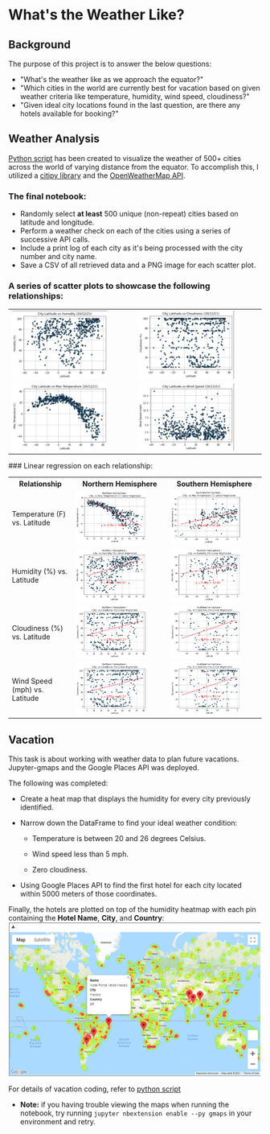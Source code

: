 # What's the Weather Like?

## Background

The purpose of this project is to answer the below questions:
* "What's the weather like as we approach the equator?" 
* "Which cities in the world are currently best for vacation based on given weather criteria like temperature, humidity, wind speed, cloudiness?" 
* "Given ideal city locations found in the last question, are there any hotels available for booking?"

## Weather Analysis

[Python script](WeatherPy/WeatherPy.ipynb) has been created to visualize the weather of 500+ cities across the world of varying distance from the equator. To accomplish this, I utilized a [citipy library](https://pypi.python.org/pypi/citipy) and the [OpenWeatherMap API](https://openweathermap.org/api).

### The final notebook:
* Randomly select **at least** 500 unique (non-repeat) cities based on latitude and longitude.
* Perform a weather check on each of the cities using a series of successive API calls.
* Include a print log of each city as it's being processed with the city number and city name.
* Save a CSV of all retrieved data and a PNG image for each scatter plot.

### A series of scatter plots to showcase the following relationships:
<table>
  <tr>
      <td> 
        <img src="WeatherPy\output_data\fig2.png" width="80%" height="80%">
      </td> 
      <td> 
        <img src="WeatherPy\output_data\fig3.png" width="80%" height="80%">
      </td> 
  </tr>
  <tr>
      <td> 
        <img src="WeatherPy\output_data\fig1.png" width="80%" height="80%">
      </td> 
      <td> 
        <img src="WeatherPy\output_data\fig4.png" width="80%" height="80%">
      </td> 
  </tr>
</table>
### Linear regression on each relationship:
<table>
  <tr>
    <th>Relationship</th>
    <th>Northern Hemisphere</th>
    <th>Southern Hemisphere</th>
  </tr>
  <tr>
    <td>Temperature (F) vs. Latitude</td>
    <td> 
      <img src="WeatherPy\output_data\fig5.png" width="80%" height="80%"> 
    </td>
    <td>
      <img src="WeatherPy\output_data\fig6.png" width="80%" height="80%"> 
    </td>
  </tr>
  <tr>
    <td>Humidity (%) vs. Latitude</td>
    <td>
      <img src="WeatherPy\output_data\fig7.png" width="80%" height="80%"> 
    </td>
    <td>
      <img src="WeatherPy\output_data\fig8.png" width="80%" height="80%"> 
    </td>
  </tr>
  <tr>
    <td>Cloudiness (%) vs. Latitude</td>
    <td>
      <img src="WeatherPy\output_data\fig9.png" width="80%" height="80%"> 
    </td>
    <td>
      <img src="WeatherPy\output_data\fig10.png" width="80%" height="80%"> 
    </td>
  </tr>
  <tr>
    <td>Wind Speed (mph) vs. Latitude</td>
    <td>
      <img src="WeatherPy\output_data\fig9.png" width="80%" height="80%"> 
    </td>
    <td>
      <img src="WeatherPy\output_data\fig10.png" width="80%" height="80%"> 
    </td>
  </tr>
</table>

## Vacation

This task is about working with weather data to plan future vacations. Jupyter-gmaps and the Google Places API was deployed.

The following was completed:

* Create a heat map that displays the humidity for every city previously identified.

* Narrow down the DataFrame to find your ideal weather condition:

  * Temperature is between 20 and 26 degrees Celsius.

  * Wind speed less than 5 mph.

  * Zero cloudiness.

* Using Google Places API to find the first hotel for each city located within 5000 meters of those coordinates.

Finally, the hotels are plotted on top of the humidity heatmap with each pin containing the **Hotel Name**, **City**, and **Country**:
<img src="VacationPy\output_data\211220_1430_ScreenshotHeatmapLocation_.png" >

For details of vacation coding, refer to [python script](VacationPy/VacationPy.ipynb)
* **Note:** if you having trouble viewing the maps when running the notebook, try running `jupyter nbextension enable --py gmaps` in your environment and retry.